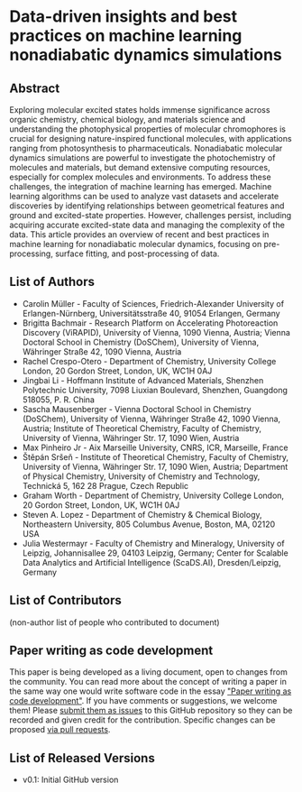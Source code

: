 # Data-driven insights and best practices on machine learning nonadiabatic dynamics simulations

## Abstract

Exploring molecular excited states holds immense significance across organic chemistry, chemical biology, and materials science and understanding the photophysical properties of molecular chromophores is crucial for designing nature-inspired functional molecules, with applications ranging from photosynthesis to pharmaceuticals. Nonadiabatic molecular dynamics simulations are powerful to investigate the photochemistry of molecules and materials, but demand extensive computing resources, especially for complex molecules and environments. To address these challenges, the integration of machine learning has emerged. Machine learning algorithms can be used to analyze vast datasets and accelerate discoveries by identifying relationships between geometrical features and ground and excited-state properties. However, challenges persist, including acquiring accurate excited-state data and managing the complexity of the data. This article provides an overview of recent and best practices in machine learning for nonadiabatic molecular dynamics, focusing on pre-processing, surface fitting, and post-processing of data.

## List of Authors

- Carolin Müller - Faculty of Sciences, Friedrich-Alexander University of Erlangen-Nürnberg, Universitätsstraße 40, 91054 Erlangen, Germany
- Brigitta Bachmair - Research Platform on Accelerating Photoreaction Discovery (ViRAPID), University of Vienna, 1090 Vienna, Austria; Vienna Doctoral School in Chemistry (DoSChem), University of Vienna, Währinger Straße 42, 1090 Vienna, Austria
- Rachel Crespo-Otero - Department of Chemistry, University College London, 20 Gordon Street, London, UK, WC1H 0AJ
- Jingbai Li - Hoffmann Institute of Advanced Materials, Shenzhen Polytechnic University, 7098 Liuxian Boulevard, Shenzhen, Guangdong 518055, P. R. China
- Sascha Mausenberger - Vienna Doctoral School in Chemistry (DoSChem), University of Vienna, Währinger Straße 42, 1090 Vienna, Austria; Institute of Theoretical Chemistry, Faculty of Chemistry, University of Vienna, Währinger Str. 17, 1090 Wien, Austria
- Max Pinheiro Jr - Aix Marseille University, CNRS, ICR, Marseille, France
- Štěpán Sršeň - Institute of Theoretical Chemistry, Faculty of Chemistry, University of Vienna, Währinger Str. 17, 1090 Wien, Austria; Department of Physical Chemistry, University of Chemistry and Technology, Technická 5, 162 28 Prague, Czech Republic
- Graham Worth - Department of Chemistry, University College London, 20 Gordon Street, London, UK, WC1H 0AJ
- Steven A. Lopez - Department of Chemistry & Chemical Biology, Northeastern University, 805 Columbus Avenue, Boston, MA, 02120 USA
- Julia Westermayr - Faculty of Chemistry and Mineralogy, University of Leipzig, Johannisallee 29, 04103 Leipzig, Germany; Center for Scalable Data Analytics and Artificial Intelligence (ScaDS.AI), Dresden/Leipzig,
Germany

## List of Contributors
(non-author list of people who contributed to document)
<!-- We suggest listing contributers in order of addition. -->

## Paper writing as code development
<!-- This discussion is so that people know how to contribute to your document. -->
This paper is being developed as a living document, open to changes from the community. You can read more about the concept of writing a paper in the same way one would write software code in the essay ["Paper writing as code development"](https://livecomsjournal.github.io/about/paper_code/). If you have comments or suggestions, we welcome them! Please [submit them as issues](https://guides.github.com/features/issues/) to this GitHub repository so they can be recorded and given credit for the contribution. Specific changes can be proposed [via pull requests](https://help.github.com/articles/about-pull-requests/).

## List of Released Versions
<!-- update this when you decide to release a version either by preprint or when submitted to LiveCoMS-->
- v0.1: Initial GitHub version
